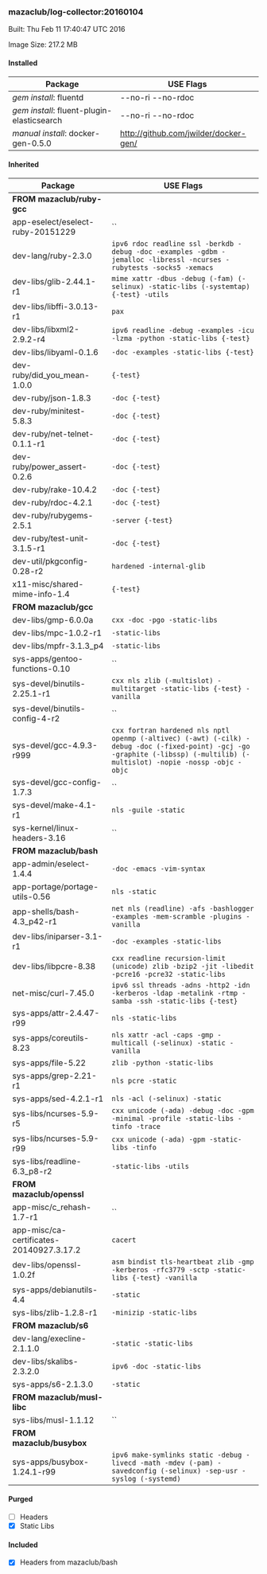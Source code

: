 ### mazaclub/log-collector:20160104
Built: Thu Feb 11 17:40:47 UTC 2016

Image Size: 217.2 MB
#### Installed
Package | USE Flags
--------|----------
*gem install*: fluentd | --no-ri --no-rdoc
*gem install*: fluent-plugin-elasticsearch | --no-ri --no-rdoc
*manual install*: docker-gen-0.5.0 | http://github.com/jwilder/docker-gen/
#### Inherited
Package | USE Flags
--------|----------
**FROM mazaclub/ruby-gcc** |
app-eselect/eselect-ruby-20151229 | ``
dev-lang/ruby-2.3.0 | `ipv6 rdoc readline ssl -berkdb -debug -doc -examples -gdbm -jemalloc -libressl -ncurses -rubytests -socks5 -xemacs`
dev-libs/glib-2.44.1-r1 | `mime xattr -dbus -debug (-fam) (-selinux) -static-libs (-systemtap) {-test} -utils`
dev-libs/libffi-3.0.13-r1 | `pax`
dev-libs/libxml2-2.9.2-r4 | `ipv6 readline -debug -examples -icu -lzma -python -static-libs {-test}`
dev-libs/libyaml-0.1.6 | `-doc -examples -static-libs {-test}`
dev-ruby/did_you_mean-1.0.0 | `{-test}`
dev-ruby/json-1.8.3 | `-doc {-test}`
dev-ruby/minitest-5.8.3 | `-doc {-test}`
dev-ruby/net-telnet-0.1.1-r1 | `-doc {-test}`
dev-ruby/power_assert-0.2.6 | `-doc {-test}`
dev-ruby/rake-10.4.2 | `-doc {-test}`
dev-ruby/rdoc-4.2.1 | `-doc {-test}`
dev-ruby/rubygems-2.5.1 | `-server {-test}`
dev-ruby/test-unit-3.1.5-r1 | `-doc {-test}`
dev-util/pkgconfig-0.28-r2 | `hardened -internal-glib`
x11-misc/shared-mime-info-1.4 | `{-test}`
**FROM mazaclub/gcc** |
dev-libs/gmp-6.0.0a | `cxx -doc -pgo -static-libs`
dev-libs/mpc-1.0.2-r1 | `-static-libs`
dev-libs/mpfr-3.1.3_p4 | `-static-libs`
sys-apps/gentoo-functions-0.10 | ``
sys-devel/binutils-2.25.1-r1 | `cxx nls zlib (-multislot) -multitarget -static-libs {-test} -vanilla`
sys-devel/binutils-config-4-r2 | ``
sys-devel/gcc-4.9.3-r999 | `cxx fortran hardened nls nptl openmp (-altivec) (-awt) (-cilk) -debug -doc (-fixed-point) -gcj -go -graphite (-libssp) (-multilib) (-multislot) -nopie -nossp -objc -objc`
sys-devel/gcc-config-1.7.3 | ``
sys-devel/make-4.1-r1 | `nls -guile -static`
sys-kernel/linux-headers-3.16 | ``
**FROM mazaclub/bash** |
app-admin/eselect-1.4.4 | `-doc -emacs -vim-syntax`
app-portage/portage-utils-0.56 | `nls -static`
app-shells/bash-4.3_p42-r1 | `net nls (readline) -afs -bashlogger -examples -mem-scramble -plugins -vanilla`
dev-libs/iniparser-3.1-r1 | `-doc -examples -static-libs`
dev-libs/libpcre-8.38 | `cxx readline recursion-limit (unicode) zlib -bzip2 -jit -libedit -pcre16 -pcre32 -static-libs`
net-misc/curl-7.45.0 | `ipv6 ssl threads -adns -http2 -idn -kerberos -ldap -metalink -rtmp -samba -ssh -static-libs {-test}`
sys-apps/attr-2.4.47-r99 | `nls -static-libs`
sys-apps/coreutils-8.23 | `nls xattr -acl -caps -gmp -multicall (-selinux) -static -vanilla`
sys-apps/file-5.22 | `zlib -python -static-libs`
sys-apps/grep-2.21-r1 | `nls pcre -static`
sys-apps/sed-4.2.1-r1 | `nls -acl (-selinux) -static`
sys-libs/ncurses-5.9-r5 | `cxx unicode (-ada) -debug -doc -gpm -minimal -profile -static-libs -tinfo -trace`
sys-libs/ncurses-5.9-r99 | `cxx unicode (-ada) -gpm -static-libs -tinfo`
sys-libs/readline-6.3_p8-r2 | `-static-libs -utils`
**FROM mazaclub/openssl** |
app-misc/c_rehash-1.7-r1 | ``
app-misc/ca-certificates-20140927.3.17.2 | `cacert`
dev-libs/openssl-1.0.2f | `asm bindist tls-heartbeat zlib -gmp -kerberos -rfc3779 -sctp -static-libs {-test} -vanilla`
sys-apps/debianutils-4.4 | `-static`
sys-libs/zlib-1.2.8-r1 | `-minizip -static-libs`
**FROM mazaclub/s6** |
dev-lang/execline-2.1.1.0 | `-static -static-libs`
dev-libs/skalibs-2.3.2.0 | `ipv6 -doc -static-libs`
sys-apps/s6-2.1.3.0 | `-static`
**FROM mazaclub/musl-libc** |
sys-libs/musl-1.1.12 | ``
**FROM mazaclub/busybox** |
sys-apps/busybox-1.24.1-r99 | `ipv6 make-symlinks static -debug -livecd -math -mdev (-pam) -savedconfig (-selinux) -sep-usr -syslog (-systemd)`
#### Purged
- [ ] Headers
- [x] Static Libs

#### Included
- [x] Headers from mazaclub/bash
